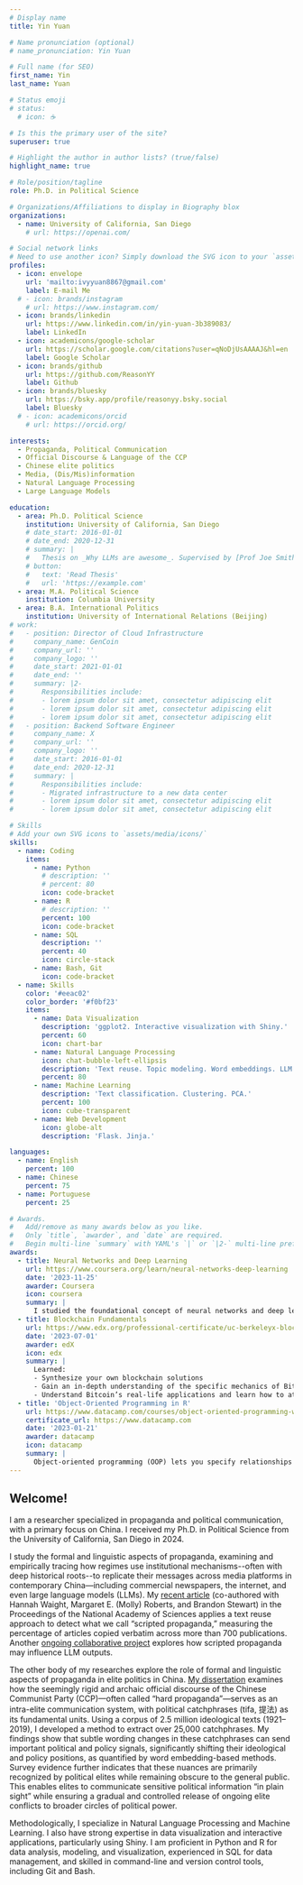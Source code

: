 ```yaml
---
# Display name
title: Yin Yuan

# Name pronunciation (optional)
# name_pronunciation: Yin Yuan

# Full name (for SEO)
first_name: Yin
last_name: Yuan

# Status emoji
# status:
  # icon: ☕️

# Is this the primary user of the site?
superuser: true

# Highlight the author in author lists? (true/false)
highlight_name: true

# Role/position/tagline
role: Ph.D. in Political Science

# Organizations/Affiliations to display in Biography blox
organizations:
  - name: University of California, San Diego
    # url: https://openai.com/

# Social network links
# Need to use another icon? Simply download the SVG icon to your `assets/media/icons/` folder.
profiles:
  - icon: envelope
    url: 'mailto:ivyyuan8867@gmail.com'
    label: E-mail Me
  # - icon: brands/instagram
    # url: https://www.instagram.com/
  - icon: brands/linkedin
    url: https://www.linkedin.com/in/yin-yuan-3b389083/
    label: LinkedIn
  - icon: academicons/google-scholar
    url: https://scholar.google.com/citations?user=qNoDjUsAAAAJ&hl=en
    label: Google Scholar
  - icon: brands/github
    url: https://github.com/ReasonYY
    label: Github
  - icon: brands/bluesky
    url: https://bsky.app/profile/reasonyy.bsky.social
    label: Bluesky
  # - icon: academicons/orcid
    # url: https://orcid.org/

interests:
  - Propaganda, Political Communication
  - Official Discourse & Language of the CCP
  - Chinese elite politics
  - Media, (Dis/Mis)information
  - Natural Language Processing
  - Large Language Models

education:
  - area: Ph.D. Political Science
    institution: University of California, San Diego
    # date_start: 2016-01-01
    # date_end: 2020-12-31
    # summary: |
    #   Thesis on _Why LLMs are awesome_. Supervised by [Prof Joe Smith](https://example.com). Presented papers at 5 IEEE conferences with the contributions being published in 2 Springer journals.
    # button:
    #   text: 'Read Thesis'
    #   url: 'https://example.com'
  - area: M.A. Political Science
    institution: Columbia University
  - area: B.A. International Politics
    institution: University of International Relations (Beijing)
# work:
#   - position: Director of Cloud Infrastructure
#     company_name: GenCoin
#     company_url: ''
#     company_logo: ''
#     date_start: 2021-01-01
#     date_end: ''
#     summary: |2-
#       Responsibilities include:
#       - lorem ipsum dolor sit amet, consectetur adipiscing elit
#       - lorem ipsum dolor sit amet, consectetur adipiscing elit
#       - lorem ipsum dolor sit amet, consectetur adipiscing elit
#   - position: Backend Software Engineer
#     company_name: X
#     company_url: ''
#     company_logo: ''
#     date_start: 2016-01-01
#     date_end: 2020-12-31
#     summary: |
#       Responsibilities include:
#       - Migrated infrastructure to a new data center
#       - lorem ipsum dolor sit amet, consectetur adipiscing elit
#       - lorem ipsum dolor sit amet, consectetur adipiscing elit

# Skills
# Add your own SVG icons to `assets/media/icons/`
skills:
  - name: Coding
    items:
      - name: Python
        # description: ''
        # percent: 80
        icon: code-bracket
      - name: R
        # description: ''
        percent: 100
        icon: code-bracket
      - name: SQL
        description: ''
        percent: 40
        icon: circle-stack
      - name: Bash, Git
        icon: code-bracket
  - name: Skills
    color: '#eeac02'
    color_border: '#f0bf23'
    items:
      - name: Data Visualization
        description: 'ggplot2. Interactive visualization with Shiny.'
        percent: 60
        icon: chart-bar
      - name: Natural Language Processing
        icon: chat-bubble-left-ellipsis
        description: 'Text reuse. Topic modeling. Word embeddings. LLM auditing and finetuning.'
        percent: 80
      - name: Machine Learning
        description: 'Text classification. Clustering. PCA.'
        percent: 100
        icon: cube-transparent
      - name: Web Development
        icon: globe-alt
        description: 'Flask. Jinja.'

languages:
  - name: English
    percent: 100
  - name: Chinese
    percent: 75
  - name: Portuguese
    percent: 25

# Awards.
#   Add/remove as many awards below as you like.
#   Only `title`, `awarder`, and `date` are required.
#   Begin multi-line `summary` with YAML's `|` or `|2-` multi-line prefix and indent 2 spaces below.
awards:
  - title: Neural Networks and Deep Learning
    url: https://www.coursera.org/learn/neural-networks-deep-learning
    date: '2023-11-25'
    awarder: Coursera
    icon: coursera
    summary: |
      I studied the foundational concept of neural networks and deep learning. By the end, I was familiar with the significant technological trends driving the rise of deep learning; build, train, and apply fully connected deep neural networks; implement efficient (vectorized) neural networks; identify key parameters in a neural network’s architecture; and apply deep learning to your own applications.
  - title: Blockchain Fundamentals
    url: https://www.edx.org/professional-certificate/uc-berkeleyx-blockchain-fundamentals
    date: '2023-07-01'
    awarder: edX
    icon: edx
    summary: |
      Learned:
      - Synthesize your own blockchain solutions
      - Gain an in-depth understanding of the specific mechanics of Bitcoin
      - Understand Bitcoin’s real-life applications and learn how to attack and destroy Bitcoin, Ethereum, smart contracts and Dapps, and alternatives to Bitcoin’s Proof-of-Work consensus algorithm
  - title: 'Object-Oriented Programming in R'
    url: https://www.datacamp.com/courses/object-oriented-programming-with-s3-and-r6-in-r
    certificate_url: https://www.datacamp.com
    date: '2023-01-21'
    awarder: datacamp
    icon: datacamp
    summary: |
      Object-oriented programming (OOP) lets you specify relationships between functions and the objects that they can act on, helping you manage complexity in your code. This is an intermediate level course, providing an introduction to OOP, using the S3 and R6 systems. S3 is a great day-to-day R programming tool that simplifies some of the functions that you write. R6 is especially useful for industry-specific analyses, working with web APIs, and building GUIs.
---
```


## Welcome!

I am a researcher specialized in propaganda and political communication, with a primary focus on China. I received my Ph.D. in Political Science from the University of California, San Diego in 2024.

I study the formal and linguistic aspects of propaganda, examining and empirically tracing how regimes use institutional mechanisms--often with deep historical roots--to replicate their messages across media platforms in contemporary China—including commercial newspapers, the internet, and even large language models (LLMs). My [recent article](publication/scripted_pnas) (co-authored with Hannah Waight, Margaret E. (Molly) Roberts, and Brandon Stewart) in the Proceedings of the National Academy of Sciences applies a text reuse approach to detect what we call “scripted propaganda,” measuring the percentage of articles copied verbatim across more than 700 publications. Another [ongoing collaborative project](inprogress/llm) explores how scripted propaganda may influence LLM outputs.

The other body of my researches explore the role of formal and linguistic aspects of propaganda in elite politics in China. [My dissertation](inprogress/dissertation) examines how the seemingly rigid and archaic official discourse of the Chinese Communist Party (CCP)—often called “hard propaganda”—serves as an intra-elite communication system, with political catchphrases (tifa, 提法) as its fundamental units. Using a corpus of 2.5 million ideological texts (1921–2019), I developed a method to extract over 25,000 catchphrases. My findings show that subtle wording changes in these catchphrases can send important political and policy signals, significantly shifting their ideological and policy positions, as quantified by word embedding-based methods. Survey evidence further indicates that these nuances are primarily recognized by political elites while remaining obscure to the general public. This enables elites to communicate sensitive political information “in plain sight” while ensuring a gradual and controlled release of ongoing elite conflicts to broader circles of political power.

Methodologically, I specialize in Natural Language Processing and Machine Learning. I also have strong expertise in data visualization and interactive applications, particularly using Shiny. I am proficient in Python and R for data analysis, modeling, and visualization, experienced in SQL for data management, and skilled in command-line and version control tools, including Git and Bash. 